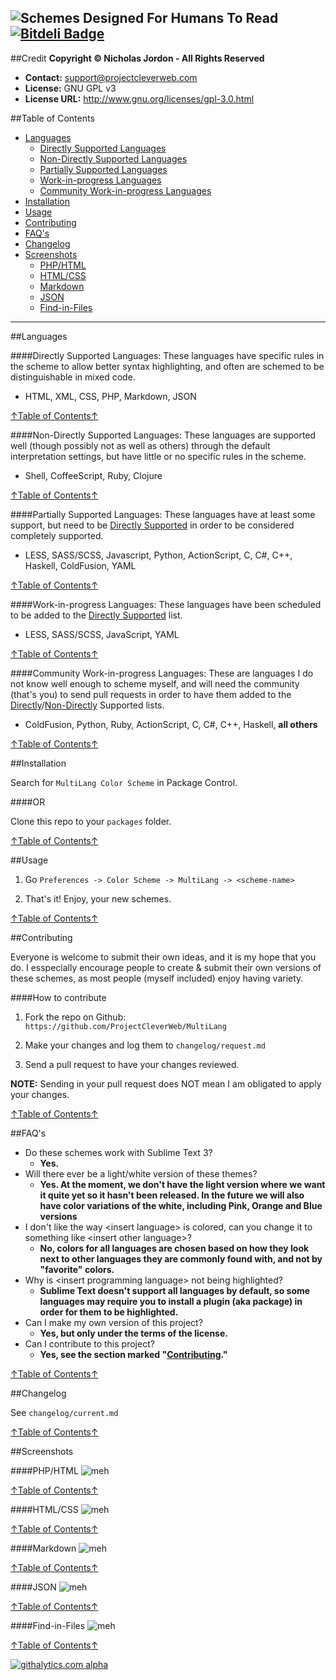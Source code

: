 ![Schemes Designed For Humans To Read](http://i.imgur.com/nVWX4VB.png)
[![Bitdeli Badge](https://d2weczhvl823v0.cloudfront.net/ProjectCleverWeb/MultiLang/trend.png)](https://bitdeli.com/free "Bitdeli Badge")
---
##Credit
**Copyright &copy; Nicholas Jordon - All Rights Reserved**

* **Contact:** support@projectcleverweb.com
* **License:** GNU GPL v3  
* **License URL:** http://www.gnu.org/licenses/gpl-3.0.html  

##Table of Contents
* [Languages](#languages)
    * [Directly Supported Languages](#directly-supported-languages)
    * [Non-Directly Supported Languages](#non-directly-supported-languages)
    * [Partially Supported Languages](#partially-supported-languages)
    * [Work-in-progress Languages](#work-in-progress-languages)
    * [Community Work-in-progress Languages](#community-work-in-progress-languages)
* [Installation](#installation)
* [Usage](#usage)
* [Contributing](#contributing)
* [FAQ's](#faqs)
* [Changelog](#changelog)
* [Screenshots](#screenshots)
    * [PHP/HTML](#phphtml)
    * [HTML/CSS](#htmlcss)
    * [Markdown](#markdown)
    * [JSON](#json)
    * [Find-in-Files](#find-in-files)

---


##Languages

####Directly Supported Languages:
These languages have specific rules in the scheme to allow better syntax highlighting, and often are schemed to be distinguishable in mixed code.

* HTML, XML, CSS, PHP, Markdown, JSON

[↑Table of Contents↑](#table-of-contents)

####Non-Directly Supported Languages:
These languages are supported well (though possibly not as well as others) through the default interpretation settings, but have little or no specific rules in the scheme.

* Shell, CoffeeScript, Ruby, Clojure

[↑Table of Contents↑](#table-of-contents)

####Partially Supported Languages:
These languages have at least some support, but need to be [Directly Supported](#directly-supported-languages) in order to be considered completely supported.

* LESS, SASS/SCSS, Javascript, Python, ActionScript, C, C#, C++, Haskell, ColdFusion, YAML

[↑Table of Contents↑](#table-of-contents)

####Work-in-progress Languages:
These languages have been scheduled to be added to the [Directly Supported](#directly-supported-languages) list.

* LESS, SASS/SCSS, JavaScript, YAML

[↑Table of Contents↑](#table-of-contents)

####Community Work-in-progress Languages:
These are languages I do not know well enough to scheme myself, and will need the community (that's you) to send pull requests in order to have them added to the [Directly](#directly-supported-languages)/[Non-Directly](#non-directly-supported-languages) Supported lists.

* ColdFusion, Python, Ruby, ActionScript, C, C#, C++, Haskell, **all others**

[↑Table of Contents↑](#table-of-contents)


##Installation

Search for `MultiLang Color Scheme` in Package Control.

####OR

Clone this repo to your `packages` folder.

[↑Table of Contents↑](#table-of-contents)

##Usage

1. Go `Preferences -> Color Scheme -> MultiLang -> <scheme-name>`  

2. That's it! Enjoy, your new schemes.

[↑Table of Contents↑](#table-of-contents)

##Contributing

Everyone is welcome to submit their own ideas, and it is my hope that you do. I esspecially encourage people to create &amp; submit their own versions of these schemes, as most people (myself included) enjoy having variety.

####How to contribute

1. Fork the repo on Github: `https://github.com/ProjectCleverWeb/MultiLang`  

2. Make your changes and log them to `changelog/request.md`  

3. Send a pull request to have your changes reviewed.  


**NOTE:** Sending in your pull request does NOT mean I am obligated to apply your changes.

[↑Table of Contents↑](#table-of-contents)

##FAQ's

* Do these schemes work with Sublime Text 3?
    * **Yes.**
* Will there ever be a light/white version of these themes?
    * **Yes. At the moment, we don't have the light version where we want it quite yet so it hasn't been released. In the future we will also have color variations of the white, including Pink, Orange and Blue versions**
* I don't like the way &lt;insert language&gt; is colored, can you change it to something like &lt;insert other language&gt;?
    * **No, colors for all languages are chosen based on how they look next to other languages they are commonly found with, and not by "favorite" colors.**
* Why is &lt;insert programming language&gt; not being highlighted?
    * **Sublime Text doesn't support all languages by default, so some languages may require you to install a plugin (aka package) in order for them to be highlighted.**
* Can I make my own version of this project?
    * **Yes, but only under the terms of the license.**
* Can I contribute to this project?
    * **Yes, see the section marked "[Contributing](#contributing)."**

[↑Table of Contents↑](#table-of-contents)

##Changelog

See `changelog/current.md`  

[↑Table of Contents↑](#table-of-contents)

##Screenshots


####PHP/HTML
![meh](http://i.imgur.com/DZlsXgg.png)

[↑Table of Contents↑](#table-of-contents)

####HTML/CSS
![meh](http://i.imgur.com/R3OgMrh.png)

[↑Table of Contents↑](#table-of-contents)

####Markdown
![meh](http://i.imgur.com/SOcU709.png)

[↑Table of Contents↑](#table-of-contents)

####JSON
![meh](http://i.imgur.com/3MqAfLZ.png)

[↑Table of Contents↑](#table-of-contents)

####Find-in-Files
![meh](http://i.imgur.com/5wWIJFe.png)

[↑Table of Contents↑](#table-of-contents)


[![githalytics.com alpha](https://cruel-carlota.pagodabox.com/1c20073566d0f0cbd8f5fee02dae4cea "githalytics.com")](http://githalytics.com/ProjectCleverWeb/MultiLang)
